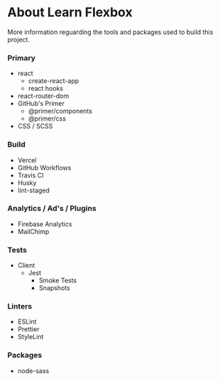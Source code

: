 # About Learn Flexbox

More information reguarding the tools and packages used to build this project.

### Primary

- react
  - create-react-app
  - react hooks
- react-router-dom
- GitHub's Primer
  - @primer/components
  - @primer/css
- CSS / SCSS

### Build

- Vercel
- GitHub Workflows
- Travis CI
- Husky
- lint-staged

### Analytics / Ad's / Plugins

- Firebase Analytics
- MailChimp

### Tests

- Client
  - Jest
    - Smoke Tests
    - Snapshots

### Linters

- ESLint
- Prettier
- StyleLint

### Packages

- node-sass
